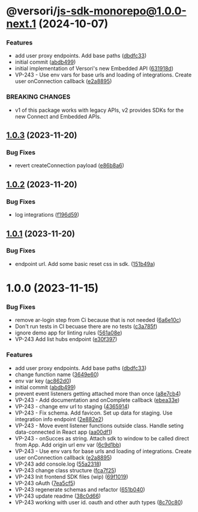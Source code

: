 # @versori/js-sdk-monorepo@1.0.0-next.1 (2024-10-07)


### Features

* add user proxy endpoints. Add base paths ([dbdfc33](https://github.com/versori/versori-js-sdk/commit/dbdfc33596bee7eebb507ad779415d47d58ca44c))
* initial commit ([abdb499](https://github.com/versori/versori-js-sdk/commit/abdb499fedca8123a9b6d9fd2424529d2a8eef57))
* initial implementation of Versori's new Embedded API ([631918d](https://github.com/versori/versori-js-sdk/commit/631918d3ebad07fe12356f38f23083139c6ee434))
* VP-243 - Use env vars for base urls and loading of integrations. Create user onConnection callback ([e2a8895](https://github.com/versori/versori-js-sdk/commit/e2a889529617124176d692d82ed7f8ac93962408))


### BREAKING CHANGES

* v1 of this package works with legacy APIs, v2
provides SDKs for the new Connect and Embedded APIs.

## [1.0.3](https://github.com/versori/versori-js-sdk/compare/v1.0.2...v1.0.3) (2023-11-20)


### Bug Fixes

* revert createConnection payload ([e86b8a6](https://github.com/versori/versori-js-sdk/commit/e86b8a65f40658771ecce58b5f8522492b53be52))

## [1.0.2](https://github.com/versori/versori-js-sdk/compare/v1.0.1...v1.0.2) (2023-11-20)


### Bug Fixes

* log integrations ([f196d59](https://github.com/versori/versori-js-sdk/commit/f196d59d190516dc2df6ec3785ba95a2b9300df3))

## [1.0.1](https://github.com/versori/versori-js-sdk/compare/v1.0.0...v1.0.1) (2023-11-20)


### Bug Fixes

* endpoint url. Add some basic reset css in sdk. ([151b49a](https://github.com/versori/versori-js-sdk/commit/151b49a7d3933ec186a69c3dc995c0de18019da0))

# 1.0.0 (2023-11-15)


### Bug Fixes

*   remove ar-login step from Ci because that is not needed ([6a6e10c](https://github.com/versori/versori-js-sdk/commit/6a6e10c02792fca3d74b0d936150674574cb046f))
*  Don't run tests in CI becuase there are no tests ([c3a785f](https://github.com/versori/versori-js-sdk/commit/c3a785fc490a01ff43bc497f2e407bc09422d887))
*  ignore demo app for linting rules ([561a08e](https://github.com/versori/versori-js-sdk/commit/561a08edb2d5efa9f996c34e49090333d25cc048))
* VP-243 Add list hubs endpoint ([e30f397](https://github.com/versori/versori-js-sdk/commit/e30f397f422e752db99cc47a069299645594891d))


### Features

* add user proxy endpoints. Add base paths ([dbdfc33](https://github.com/versori/versori-js-sdk/commit/dbdfc33596bee7eebb507ad779415d47d58ca44c))
* change function name ([3649e60](https://github.com/versori/versori-js-sdk/commit/3649e6033101bb2f84c3f257d7de09ea7a60b270))
* env var key ([ac862d0](https://github.com/versori/versori-js-sdk/commit/ac862d0bab64d0727f50165950f5c15e3d225389))
* initial commit ([abdb499](https://github.com/versori/versori-js-sdk/commit/abdb499fedca8123a9b6d9fd2424529d2a8eef57))
* prevent event listeners getting attached more than once ([a8e7cb4](https://github.com/versori/versori-js-sdk/commit/a8e7cb4084496263a44e531da1ed9a0c17497011))
* VP-243 - Add documentation and onComplete callback ([ebea33e](https://github.com/versori/versori-js-sdk/commit/ebea33e569cb9b20241e61ff59b37b93d291bedd))
* VP-243 - change env url to staging ([4365914](https://github.com/versori/versori-js-sdk/commit/4365914e1aed87b29720d23daeb4bfcbbe26d756))
* VP-243 - Fix schema. Add favicon. Set up data for staging. Use integration info endpoint ([2e882e2](https://github.com/versori/versori-js-sdk/commit/2e882e22f2d27e8fd81c656b17b71d2aec9e4725))
* VP-243 - Move event listener functions outside class. Handle seting data-connected in React app ([aa00df1](https://github.com/versori/versori-js-sdk/commit/aa00df1d605196c1991e1a49a79147fc0ea52abb))
* VP-243 - onSucces as string. Attach sdk to window to be called direct from App. Add origin url env var ([6c9d1bb](https://github.com/versori/versori-js-sdk/commit/6c9d1bb03035e4bb7d85552788f7deadc9c0f6c4))
* VP-243 - Use env vars for base urls and loading of integrations. Create user onConnection callback ([e2a8895](https://github.com/versori/versori-js-sdk/commit/e2a889529617124176d692d82ed7f8ac93962408))
* VP-243 add console.log ([55a2318](https://github.com/versori/versori-js-sdk/commit/55a2318a9ff63e77af3669496dd31fc840202f6b))
* VP-243 change class structure ([fca7f25](https://github.com/versori/versori-js-sdk/commit/fca7f25a44713b1bf32b05359ef7e385310b6c96))
* VP-243 Init frontend SDK files (wip) ([69f1019](https://github.com/versori/versori-js-sdk/commit/69f10195903f03454f42e4dd94e0cf3e70347b0c))
* VP-243 oAuth ([7ea5cf5](https://github.com/versori/versori-js-sdk/commit/7ea5cf5736fd4cf769411ccf436f1909f4f8ba9a))
* VP-243 regenerate schemas and refactor ([651b040](https://github.com/versori/versori-js-sdk/commit/651b0409609110cd80228d9249803d7868d8b8e5))
* VP-243 update readme ([38c0d66](https://github.com/versori/versori-js-sdk/commit/38c0d66d22fdf8cce0107176ee24b3cc6da7dc10))
* VP-243 working with user id. oauth and other auth types ([8c70c80](https://github.com/versori/versori-js-sdk/commit/8c70c8026a05246e2d71342187a03b82849a09d3))
